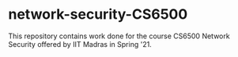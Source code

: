 # network-security-CS6500
This repository contains work done for the course CS6500 Network Security offered by IIT Madras in Spring '21.

